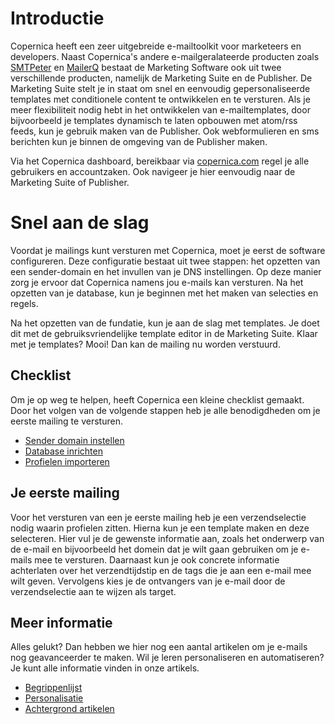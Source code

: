 # Introductie

Copernica heeft een zeer uitgebreide e-mailtoolkit voor marketeers en developers. Naast Copernica's andere e-mailgeralateerde producten zoals [SMTPeter](https://www.smtpeter.com) en [MailerQ](https://www.mailerq.com) bestaat de Marketing Software ook uit twee verschillende producten, namelijk de Marketing Suite en de Publisher. De Marketing Suite stelt je in staat om snel en eenvoudig gepersonaliseerde templates met conditionele content te ontwikkelen en te versturen. Als je meer flexibiliteit nodig hebt in het ontwikkelen van e-mailtemplates, door bijvoorbeeld je templates dynamisch te laten opbouwen met atom/rss feeds, kun je gebruik maken van de Publisher. Ook webformulieren en sms berichten kun je binnen de omgeving van de Publisher maken.

Via het Copernica dashboard, bereikbaar via [copernica.com](https://www.copernica.com) regel je alle gebruikers en accountzaken. Ook navigeer je hier eenvoudig naar de Marketing Suite of Publisher. 

# Snel aan de slag

Voordat je mailings kunt versturen met Copernica, moet je eerst de software 
configureren. Deze configuratie bestaat uit twee stappen: het opzetten van een
sender-domain en het invullen van je DNS instellingen. Op deze manier zorg
je ervoor dat Copernica namens jou e-mails kan versturen. Na het opzetten
van je database, kun je beginnen met het maken van selecties en regels.

Na het opzetten van de fundatie, kun je aan de slag met templates. Je doet 
dit met de gebruiksvriendelijke template editor in de Marketing Suite. 
Klaar met je templates? Mooi! Dan kan de mailing nu worden verstuurd.

## Checklist
 
Om je op weg te helpen, heeft Copernica een kleine checklist gemaakt. Door het 
volgen van de volgende stappen heb je alle benodigdheden om je eerste mailing 
te versturen.

* [Sender domain instellen](quick-sender-domain-guide)
* [Database inrichten](database-management)
* [Profielen importeren](database-import)

## Je eerste mailing

Voor het versturen van een je eerste mailing heb je een verzendselectie nodig waarin profielen zitten. Hierna kun je een template maken en deze selecteren. Hier vul je de gewenste informatie aan, zoals het onderwerp van de e-mail en bijvoorbeeld het domein dat je wilt gaan gebruiken om je e-mails mee te versturen. Daarnaast kun je ook concrete informatie achterlaten over het verzendtijdstip en de tags die je aan een e-mail mee wilt geven. Vervolgens kies je de ontvangers van je e-mail door de verzendselectie aan te wijzen als target. 

## Meer informatie

Alles gelukt? Dan hebben we hier nog een aantal artikelen om je 
e-mails nog geavanceerder te maken. Wil je leren personaliseren en 
automatiseren? Je kunt alle informatie vinden in onze artikels.

* [Begrippenlijst](./definitions)
* [Personalisatie](./personalization)
* [Achtergrond artikelen](./tips-and-tricks)
